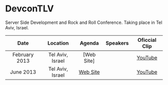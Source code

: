 DevconTLV
=========

Server Side Development and Rock and Roll Conference. Taking place in Tel Aviv, Israel.



| Date | Location | Agenda | Speakers | Oficcial Clip  | 
|:-----------:|:------------:|:------------:|:------------:|:------------:|
| February 2013    | Tel Aviv, Israel |    [Web Site]  |   |   [YouTube](http://www.youtube.com/watch?v=dO8MqdPVUeo)  | 
| June 2013      | Tel Aviv, Israel |    [Web Site](https://github.com/fogelmania/DevconTLV/blob/master/Agenda.md#devcontlv-june-2013-speakers) |   |  [YouTube](http://www.youtube.com/watch?v=vRiNHEaC5_4)  |  



